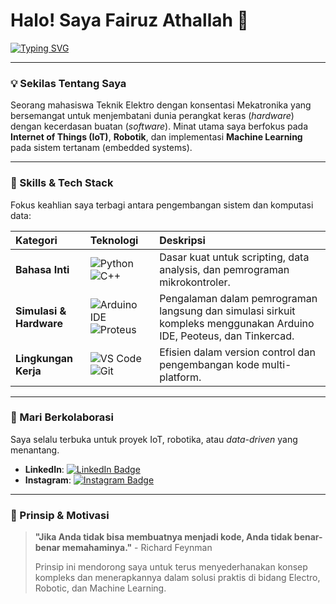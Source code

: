 # Halo! Saya Fairuz Athallah 🚀

[![Typing SVG](https://readme-typing-svg.herokuapp.com?lines=Mahasiswa%20di%20bidang%20Teknik%20Elektro;Fokus%20pada%20IoT%2C%20Robotik%20%26%20ML;Mari%20Mulai%20Berinovasi!&center=true&width=500&height=50)](https://git.io/typing-svg)

---

### 💡 Sekilas Tentang Saya

Seorang mahasiswa Teknik Elektro dengan konsentasi Mekatronika yang bersemangat untuk menjembatani dunia perangkat keras (*hardware*) dengan kecerdasan buatan (*software*). Minat utama saya berfokus pada **Internet of Things (IoT)**, **Robotik**, dan implementasi **Machine Learning** pada sistem tertanam (embedded systems).

---

### 🧠 Skills & Tech Stack

Fokus keahlian saya terbagi antara pengembangan sistem dan komputasi data:

| Kategori | Teknologi | Deskripsi |
| :--- | :--- | :--- |
| **Bahasa Inti** | ![Python](https://img.shields.io/badge/-Python-3776AB?style=flat-square&logo=python&logoColor=white) ![C++](https://img.shields.io/badge/-C%2B%2B-00599C?style=flat-square&logo=c%2B%2B&logoColor=white) | Dasar kuat untuk scripting, data analysis, dan pemrograman mikrokontroler. |
| **Simulasi & Hardware** | ![Arduino IDE](https://img.shields.io/badge/-Arduino-00979D?style=flat-square&logo=arduino&logoColor=white) ![Proteus](https://img.shields.io/badge/-Proteus-2A62AF?style=flat-square&logo=data:image/svg+xml;base64,PHN2ZyB4bWxucz0iaHR0cDovL3d3dy53My5vcmcvMjAwMC9zdmciIHdpZHRoPSIxNiIgaGVpZ2h0PSIxNiIgdmlld0JveD0iMCAwIDI0IDI0Ij48cGF0aCBmaWxsPSIjRjBGMEYwIiBkPSJNMjEgNnYyLjMyTDE2LjY4IDhsNC4zMiAyLjY4VjE0aC02di00LjcyTDEwLjY4IDhsNC4zMi0yLjY4VjZIMjF6TTMgMTBoNnY0SDNWMTB6Ii8+PC9zdmc+) | Pengalaman dalam pemrograman langsung dan simulasi sirkuit kompleks menggunakan Arduino IDE, Peoteus, dan Tinkercad. |
| **Lingkungan Kerja** | ![VS Code](https://img.shields.io/badge/-VS%20Code-007ACC?style=flat-square&logo=visual-studio-code&logoColor=white) ![Git](https://img.shields.io/badge/-Git-F05032?style=flat-square&logo=git&logoColor=white) | Efisien dalam version control dan pengembangan kode multi-platform. |

---

### 🔗 Mari Berkolaborasi

Saya selalu terbuka untuk proyek IoT, robotika, atau *data-driven* yang menantang.

- **LinkedIn**: [![LinkedIn Badge](https://img.shields.io/badge/-LinkedIn-0A66C2?style=flat-square&logo=linkedin&logoColor=white)](**https://www.linkedin.com/in/fairuz-athallah-57001923b?utm_source=share&utm_campaign=share_via&utm_content=profile&utm_medium=android_app**)
- **Instagram**: [![Instagram Badge](https://img.shields.io/badge/-Instagram-E4405F?style=flat-square&logo=instagram&logoColor=white)](**https://www.instagram.com/fairuzathh_?igsh=cXMwZmc0cTd4a2Nl**)

---

### 🎯 Prinsip & Motivasi

> **"Jika Anda tidak bisa membuatnya menjadi kode, Anda tidak benar-benar memahaminya."** - Richard Feynman
> 
> Prinsip ini mendorong saya untuk terus menyederhanakan konsep kompleks dan menerapkannya dalam solusi praktis di bidang Electro, Robotic, dan Machine Learning.
